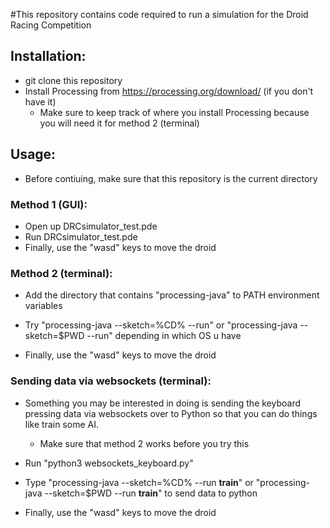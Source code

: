 #This repository contains code required to run a simulation for the Droid Racing Competition

## Installation:

- git clone this repository
- Install Processing from https://processing.org/download/ (if you don't have it)
	- Make sure to keep track of where you install Processing because you will need it for method 2 (terminal)

## Usage:

- Before contiuing, make sure that this repository is the current directory

### Method 1 (GUI):

- Open up DRCsimulator\_test.pde
- Run DRCsimulator\_test.pde
- Finally, use the "wasd" keys to move the droid

### Method 2 (terminal):

- Add the directory that contains "processing-java" to PATH environment variables

- Try "processing-java --sketch=%CD% --run" or  "processing-java --sketch=$PWD --run" depending in which OS u have

- Finally, use the "wasd" keys to move the droid

### Sending data via websockets (terminal):

- Something you may be interested in doing is sending the keyboard pressing data via websockets over to Python so that you can do things like train some AI.
	- Make sure that method 2 works before you try this

- Run "python3 websockets\_keyboard.py" 

- Type "processing-java --sketch=%CD% --run __train__" or "processing-java --sketch=$PWD --run __train__" to send data to python

- Finally, use the "wasd" keys to move the droid

